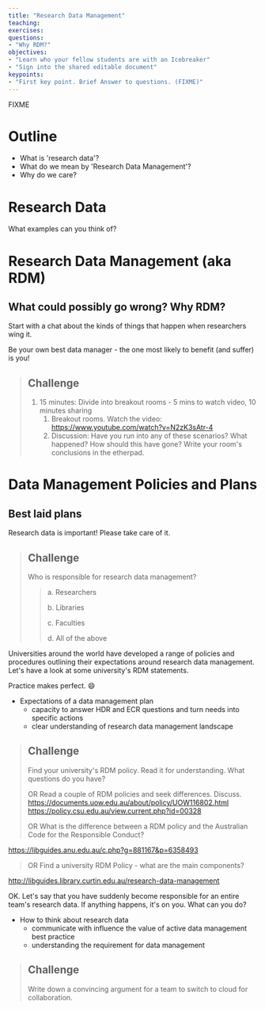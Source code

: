 ```yaml
---
title: "Research Data Management"
teaching:
exercises:
questions:
- "Why RDM?"
objectives:
- "Learn who your fellow students are with an Icebreaker"
- "Sign into the shared editable document"
keypoints:
- "First key point. Brief Answer to questions. (FIXME)"
---
```

FIXME


# Outline

* What is 'research data'?
* What do we mean by 'Research Data Management'?
* Why do we care?

# Research Data

What examples can you think of?

# Research Data Management (aka RDM)

## What could possibly go wrong? Why RDM?

Start with a chat about the kinds of things that happen when researchers wing it.

Be your own best data manager - the one most likely to benefit (and suffer) is you!

> ## Challenge
> 1. 15 minutes: Divide into breakout rooms - 5 mins to watch video, 10 minutes sharing
>    1. Breakout rooms. Watch the video: https://www.youtube.com/watch?v=N2zK3sAtr-4
>    1.  Discussion: Have you run into any of these scenarios? What happened? How should this have gone? Write your room's conclusions in the etherpad.

# Data Management Policies and Plans

## Best laid plans

Research data is important! Please take care of it.

> ## Challenge
>Who is responsible for research data management?
>>a. Researchers
>>
>>b. Libraries
>>
>>c. Faculties
>>
>>d. All of the above

Universities around the world have developed a range of policies and procedures outlining their expectations around research data management. Let's have a look at some university's RDM statements.

 Practice makes perfect. :smile:

 * Expectations of a data management plan
    * capacity to answer HDR and ECR questions and turn needs into specific actions
    * clear understanding of research data management landscape

> ## Challenge
>Find your university's RDM policy. Read it for understanding. What questions do you have?
>
> OR Read a couple of RDM policies and seek differences. Discuss.
https://documents.uow.edu.au/about/policy/UOW116802.html
https://policy.csu.edu.au/view.current.php?id=00328
>
> OR What is the difference between a RDM policy and the Australian Code for the Responsible Conduct?
>
https://libguides.anu.edu.au/c.php?g=881167&p=6358493
> OR Find a university RDM Policy - what are the main components?

http://libguides.library.curtin.edu.au/research-data-management

OK. Let's say that you have suddenly become responsible for an entire team's research data. If anything happens, it's on you. What can you do?

* How to think about research data
   * communicate with influence the value of active data management best practice
   * understanding the requirement for data management

> ## Challenge
>Write down a convincing argument for a team to switch to cloud for collaboration.
>
